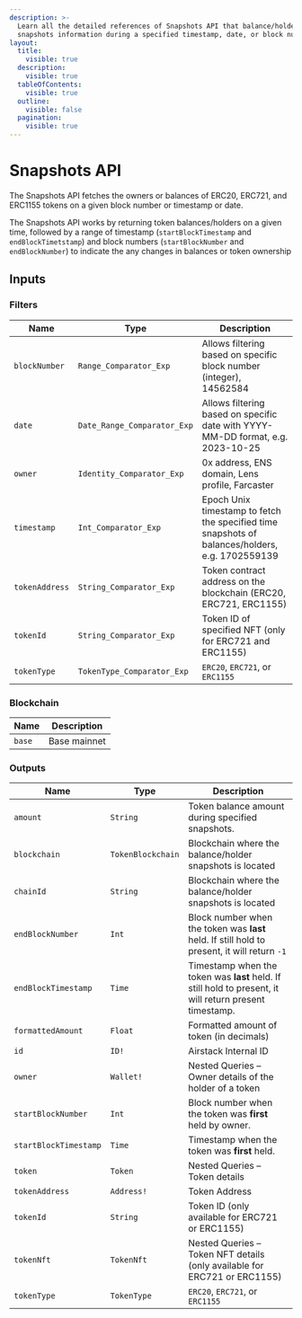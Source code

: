 ```yaml
---
description: >-
  Learn all the detailed references of Snapshots API that balance/holder
  snapshots information during a specified timestamp, date, or block number.
layout:
  title:
    visible: true
  description:
    visible: true
  tableOfContents:
    visible: true
  outline:
    visible: false
  pagination:
    visible: true
---
```


# Snapshots API

The Snapshots API fetches the owners or balances of ERC20, ERC721, and ERC1155 tokens on a given block number or timestamp or date.

The Snapshots API works by returning token balances/holders on a given time, followed by a range of timestamp (`startBlockTimestamp` and `endBlockTimetstamp`) and block numbers (`startBlockNumber` and `endBlockNumber`) to indicate the any changes in balances or token ownership

## Inputs

### Filters

| Name           | Type                        | Description                                                                                     |
| -------------- | --------------------------- | ----------------------------------------------------------------------------------------------- |
| `blockNumber`  | `Range_Comparator_Exp`      | Allows filtering based on specific block number (integer), 14562584                             |
| `date`         | `Date_Range_Comparator_Exp` | Allows filtering based on specific date with YYYY-MM-DD format, e.g. 2023-10-25                 |
| `owner`        | `Identity_Comparator_Exp`   | 0x address, ENS domain, Lens profile, Farcaster                                                 |
| `timestamp`    | `Int_Comparator_Exp`        | Epoch Unix timestamp to fetch the specified time snapshots of balances/holders, e.g. 1702559139 |
| `tokenAddress` | `String_Comparator_Exp`     | Token contract address on the blockchain (ERC20, ERC721, ERC1155)                               |
| `tokenId`      | `String_Comparator_Exp`     | Token ID of specified NFT (only for ERC721 and ERC1155)                                         |
| `tokenType`    | `TokenType_Comparator_Exp`  | `ERC20`, `ERC721`, or `ERC1155`                                                                 |

### Blockchain

| Name   | Description  |
| ------ | ------------ |
| `base` | Base mainnet |

### Outputs

| Name                  | Type              | Description                                                                                             |
| --------------------- | ----------------- | ------------------------------------------------------------------------------------------------------- |
| `amount`              | `String`          | Token balance amount during specified snapshots.                                                        |
| `blockchain`          | `TokenBlockchain` | Blockchain where the balance/holder snapshots is located                                                |
| `chainId`             | `String`          | Blockchain where the balance/holder snapshots is located                                                |
| `endBlockNumber`      | `Int`             | Block number when the token was **last** held. If still hold to present, it will return `-1`            |
| `endBlockTimestamp`   | `Time`            | Timestamp when the token was **last** held. If still hold to present, it will return present timestamp. |
| `formattedAmount`     | `Float`           | Formatted amount of token (in decimals)                                                                 |
| `id`                  | `ID!`             | Airstack Internal ID                                                                                    |
| `owner`               | `Wallet!`         | Nested Queries – Owner details of the holder of a token                                                 |
| `startBlockNumber`    | `Int`             | Block number when the token was **first** held by owner.                                                |
| `startBlockTimestamp` | `Time`            | Timestamp when the token was **first** held.                                                            |
| `token`               | `Token`           | Nested Queries – Token details                                                                          |
| `tokenAddress`        | `Address!`        | Token Address                                                                                           |
| `tokenId`             | `String`          | Token ID (only available for ERC721 or ERC1155)                                                         |
| `tokenNft`            | `TokenNft`        | Nested Queries – Token NFT details (only available for ERC721 or ERC1155)                               |
| `tokenType`           | `TokenType`       | `ERC20`, `ERC721`, or `ERC1155`                                                                         |
